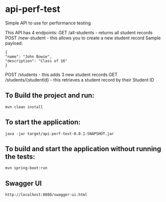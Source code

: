 # api-perf-test
Simple API to use for performance testing

This API has 4 endpoints:
GET /all-students - returns all student records
POST /new-student - this allows you to create a new student record
Sample payload:
```
{
"name": "John Bowie",
"description": "Class of 16"
}
```
POST /students - this adds 3 new student records
GET /students/{studentId} - this retrieves a student record by their Student ID

## To Build the project and run:
```mvn clean install```

## To start the application:
```java -jar target/api-perf-test-0.0.1-SNAPSHOT.jar```

## To build and start the application without running the tests:
```mvn spring-boot:run```

## Swagger UI
```http://localhost:8080/swagger-ui.html```

